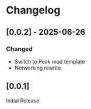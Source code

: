 # Changelog

## [0.0.2] - 2025-06-26

### Changed
- Switch to Peak mod template
- Networking rewrite


## [0.0.1]
Initial Release